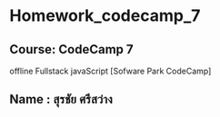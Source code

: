 # Homework_codecamp_7

## Course: CodeCamp 7 
offline Fullstack javaScript [Sofware Park CodeCamp]
## Name : สุรชัย ศรีสว่าง 
